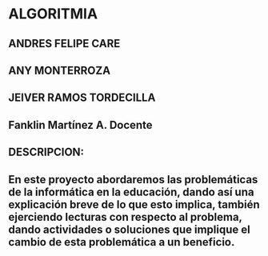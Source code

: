 # ALGORITMIA
## ANDRES FELIPE CARE
## ANY MONTERROZA
## JEIVER RAMOS TORDECILLA
## Fanklin Martínez A. Docente
## DESCRIPCION:
## En este proyecto abordaremos las problemáticas de la informática en la educación, dando así una explicación breve de lo que esto implica, también  ejerciendo lecturas con respecto al problema, dando actividades o soluciones que implique el cambio de esta problemática a un beneficio.
